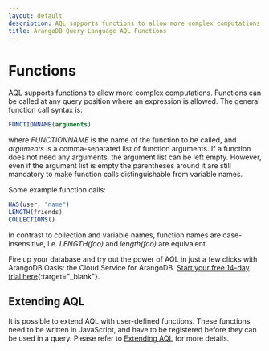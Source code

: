 ```yaml
---
layout: default
description: AQL supports functions to allow more complex computations. Functions can be called at any query position where an expression is allowed. 
title: ArangoDB Query Language AQL Functions
---
```

Functions
=========

AQL supports functions to allow more complex computations. Functions can be
called at any query position where an expression is allowed. The general
function call syntax is:

```js
FUNCTIONNAME(arguments)
```

where *FUNCTIONNAME* is the name of the function to be called, and *arguments*
is a comma-separated list of function arguments. If a function does not need any
arguments, the argument list can be left empty. However, even if the argument
list is empty the parentheses around it are still mandatory to make function
calls distinguishable from variable names.

Some example function calls:

```js
HAS(user, "name")
LENGTH(friends)
COLLECTIONS()
```

In contrast to collection and variable names, function names are case-insensitive, 
i.e. *LENGTH(foo)* and *length(foo)* are equivalent.

Fire up your database and try out the power of AQL in just a few clicks with ArangoDB Oasis: the Cloud Service for ArangoDB. [Start your free 14-day trial here](https://cloud.arangodb.com/home?utm_source=docs&utm_medium=top_pages&utm_campaign=docs_traffic){:target="_blank"}.

Extending AQL
-------------
 
It is possible to extend AQL with user-defined functions. These functions need to
be written in JavaScript, and have to be registered before they can be used in a query.
Please refer to [Extending AQL](extending.html) for more details.
